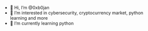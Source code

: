 - 👋 Hi, I’m @0xb0jan
- 👀 I’m interested in cybersecurity, cryptocurrency market, python learning and more
- 🌱 I’m currently learning python

<!---
0xb0jan/0xb0jan is a ✨ special ✨ repository because its `README.md` (this file) appears on your GitHub profile.
You can click the Preview link to take a look at your changes.
--->
